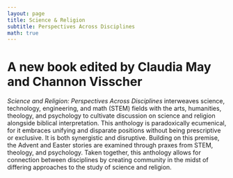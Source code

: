 ```yaml
---
layout: page
title: Science & Religion
subtitle: Perspectives Across Disciplines
math: true
---
```


# A new book edited by Claudia May and Channon Visscher

_Science and Religion: Perspectives Across Disciplines_ interweaves science, technology, engineering, and math (STEM) fields with the arts, humanities, theology, and psychology to cultivate discussion on science and religion alongside biblical interpretation. This anthology is paradoxically ecumenical, for it embraces unifying and disparate positions without being prescriptive or exclusive. It is both synergistic and disruptive. Building on this premise, the Advent and Easter stories are examined through praxes from STEM, theology, and psychology. Taken together, this anthology allows for connection between disciplines by creating community in the midst of differing approaches to the study of science and religion.

